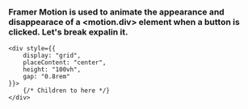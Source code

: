 ### Framer Motion is used to animate the appearance and disappearace of a <motion.div> element when a button is clicked. Let's break expalin it.

```
<div style={{
    display: "grid",
    placeContent: "center",
    height: "100vh",
    gap: "0.8rem"
}}>
    {/* Children to here */}
</div>
```
